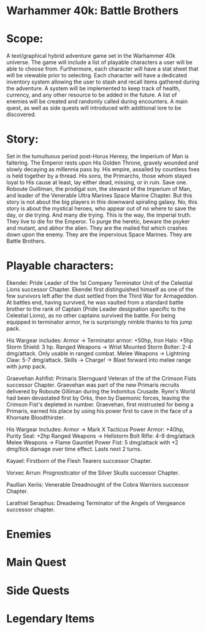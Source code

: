 # Warhammer 40k: Battle Brothers

# Scope: 

A text/graphical hybrid adventure game set in the Warhammer 40k universe. The game will include a list of playable characters a user will be able to choose from. Furthermore, each character will have a stat sheet that will be viewable prior to selecting. Each character will have a dedicated inventory system allowing the user to stash and recall items gathered during the adventure. A system will be implemented to keep track of health, currency, and any other resource to be added in the future. A list of enemies will be created and randomly called during encounters. A main quest, as well as side quests will introduced with additional lore to be discovered.

# Story:

Set in the tumultuous period post-Horus Heresy, the Imperium of Man is faltering. The Emperor rests upon His Golden Throne, gravely wounded and slowly decaying as millennia pass by. His empire, assailed by countless foes is held together by a thread. His sons, the Primarchs, those whom stayed loyal to His cause at least, lay either dead, missing, or in ruin. Save one. Roboute Guilliman, the prodigal son, the steward of the Imperium of Man, and leader of the Venerable Ultra Marines Space Marine Chapter. But this story is not about the big players in this downward spiraling galaxy. No, this story is about the mystical heroes, who appear out of no where to save the day, or die trying. And many die trying. This is the way, the imperial truth. They live to die for the Emperor. To purge the heretic, beware the psyker and mutant, and abhor the alien. They are the mailed fist which crashes down upon the enemy. They are the impervious Space Marines. They are Battle Brothers.

# Playable characters:

Ekendei: Pride Leader of the 1st Company Terminator Unit of the Celestial Lions successor Chapter. Ekendei first distinguished himself as one of the few survivors left after the dust settled from the Third War for Armageddon. At battles end, having survived, he was vaulted from a standard battle brother to the rank of Captain (Pride Leader designation specific to the Celestial Lions), as no other captains survived the battle. For being equipped in terminator armor, he is surprisingly nimble thanks to his jump pack.

His Wargear includes: Armor -> Terminator armor: +50hp, Iron Halo: +5hp Storm Shield:
                      3 hp.
                      Ranged Weapons -> Wrist Mounted Storm Bolter: 2-4 dmg/attack. Only usable in ranged combat.
                      Melee Weapons -> Lightning Claw: 5-7 dmg/attack.
                      Skills -> Charge! -> Blast forward into melee range with jump pack.

Graevehan Ashfist: Primaris Sternguard Veteran of the  of the Crimson Fists successor Chapter. Graevehan was part of the new Primaris recruits delivered by Roboute Gilliman during the Indomitus Crusade. Rynn's World had been devastated first by Orks, then by Daemonic forces, leaving the Crimson Fist's depleted in number. Graevehan, first mistrusted for being a Primaris, earned his place by using his power first to cave in the face of a Khornate Bloodthirster.

His Wargear Includes:  Armor -> Mark X Tacticus Power Armor: +40hp, Purity Seal: +2hp
                       Ranged Weapons -> Hellstorm Bolt Rifle: 4-9 dmg/attack
                       Melee Weapons -> Flame Gauntlet Power Fist: 5 dmg/attack with +2 dmg/tick damage over time effect. Lasts next 2 turns.

Kayael: Firstborn of the Flesh Tearers successor Chapter.

Vorxec Arrun: Prognosticator of the Silver Skulls successor Chapter.

Paullian Xeriis: Venerable Dreadnought of the Cobra Warriors successor Chapter.

Larathiel Seraphus: Dreadwing Terminator of the Angels of Vengeance successor chapter.

# Enemies

# Main Quest

# Side Quests

# Legendary Items





